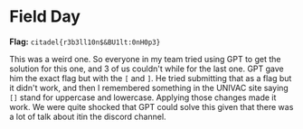 # Field Day

**Flag:** `citadel{r3b3ll10n$&BU1lt:0nH0p3}`

This was a weird one. So everyone in my team tried using GPT to get the solution for this one, and 3 of us couldn't while for the last one. GPT gave him the exact flag but with the `[` and `]`. He tried submitting that as a flag but it didn't work, and then I remembered something in the UNIVAC site saying `[]` stand for uppercase and lowercase. Applying those changes made it work. We were quite shocked that GPT could solve this given that there was a lot of talk about itin the discord channel.
